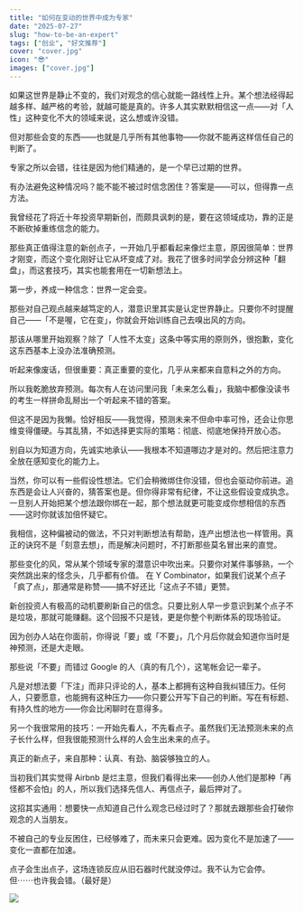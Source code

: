 ```yaml
---
title: "如何在变动的世界中成为专家"
date: "2025-07-27"
slug: "how-to-be-an-expert"
tags: ["创业", "好文推荐"]
cover: "cover.jpg"
icon: "😎"
images: ["cover.jpg"]
---
```

如果这世界是静止不变的，我们对观念的信心就能一路线性上升。某个想法经得起越多样、越严格的考验，就越可能是真的。许多人其实默默相信这一点——对「人性」这种变化不大的领域来说，这么想或许没错。



但对那些会变的东西——也就是几乎所有其他事物——你就不能再这样信任自己的判断了。



专家之所以会错，往往是因为他们精通的，是一个早已过期的世界。



有办法避免这种情况吗？能不能不被过时信念困住？答案是——可以，但得靠一点方法。



我曾经花了将近十年投资早期新创，而颇具讽刺的是，要在这领域成功，靠的正是不断砍掉重练信念的能力。



那些真正值得注意的新创点子，一开始几乎都看起来像烂主意，原因很简单：世界才刚变，而这个变化刚好让它从坏变成了对。我花了很多时间学会分辨这种「翻盘」，而这套技巧，其实也能套用在一切新想法上。



第一步，养成一种信念：世界一定会变。



那些对自己观点越来越笃定的人，潜意识里其实是认定世界静止。只要你不时提醒自己——「不是喔，它在变」，你就会开始训练自己去嗅出风的方向。



那该从哪里开始观察？除了「人性不太变」这条中等实用的原则外，很抱歉，变化这东西基本上没办法准确预测。



听起来像废话，但很重要：真正重要的变化，几乎从来都来自意料之外的方向。



所以我乾脆放弃预测。每次有人在访问里问我「未来怎么看」，我脑中都像没读书的考生一样拼命乱掰出一个听起来不错的答案。



但这不是因为我懒。恰好相反——我觉得，预测未来不但命中率可怜，还会让你思维变得僵硬。与其乱猜，不如选择更实际的策略：彻底、彻底地保持开放心态。



别自以为知道方向，先诚实地承认——我根本不知道哪边才是对的。然后把注意力全放在感知变化的能力上。



当然，你可以有一些假设性想法。它们会稍微绑住你没错，但也会驱动你前进。追东西是会让人兴奋的，猜答案也是。但你得非常有纪律，不让这些假设变成执念。
一旦别人开始把某个想法跟你绑在一起，那个想法就更可能变成你想相信的东西——这时你就该加倍怀疑它。



我相信，这种偏被动的做法，不只对判断想法有帮助，连产出想法也一样管用。真正的诀窍不是「刻意去想」，而是解决问题时，不打断那些莫名冒出来的直觉。



那些变化的风，常从某个领域专家的潜意识中吹出来。只要你对某件事够熟，一个突然跳出来的怪念头，几乎都有价值。
在 Y Combinator，如果我们说某个点子「疯了点」，那通常是称赞——搞不好还比「这点子不错」更赞。



新创投资人有极高的动机要刷新自己的信念。只要比别人早一步意识到某个点子不是垃圾，那就可能赚翻。这个回报不只是钱，更是你整个判断体系的现场验证。



因为创办人站在你面前，你得说「要」或「不要」，几个月后你就会知道你当时是神预测，还是大走眼。



那些说「不要」而错过 Google 的人（真的有几个），这笔帐会记一辈子。



凡是对想法要「下注」而非只评论的人，基本上都拥有这种自我纠错压力。任何人，只要愿意，也能拥有这种压力——你只要公开写下自己的判断。写在有标题、有持久性的地方——你会比闲聊时在意得多。



另一个我很常用的技巧：一开始先看人，不先看点子。虽然我们无法预测未来的点子长什么样，但我很能预测什么样的人会生出未来的点子。



真正的新点子，来自那种：认真、有劲、脑袋够独立的人。



当初我们其实觉得 Airbnb 是烂主意，但我们看得出来——创办人他们是那种「再怪都不会怕」的人，所以我们选择先信人、再信点子，最后押对了。



这招其实通用：想要快一点知道自己什么观念已经过时了？那就去跟那些会打破你观念的人当朋友。



不被自己的专业反困住，已经够难了，而未来只会更难。因为变化不是加速了——变化一直都在加速。



点子会生出点子，这场连锁反应从旧石器时代就没停过。我不认为它会停。
但⋯⋯也许我会错。（最好是）




![](https://prod-files-secure.s3.us-west-2.amazonaws.com/112d0858-5090-4d34-a606-b75eb8d65fd2/46476355-9cf3-4e99-9b7a-3531bc426380/1000202064.png?X-Amz-Algorithm=AWS4-HMAC-SHA256&X-Amz-Content-Sha256=UNSIGNED-PAYLOAD&X-Amz-Credential=ASIAZI2LB466X27P2DKC%2F20250902%2Fus-west-2%2Fs3%2Faws4_request&X-Amz-Date=20250902T112803Z&X-Amz-Expires=3600&X-Amz-Security-Token=IQoJb3JpZ2luX2VjEMP%2F%2F%2F%2F%2F%2F%2F%2F%2F%2FwEaCXVzLXdlc3QtMiJHMEUCIQCADsIuuVM3wYKHSsC5mbhdftSuw4DMa8EKtU%2FphDMt5gIgXudUx1MbAujITiJwOCzljo7KKy0OJi%2FyqWSN8Nv4ql8q%2FwMILBAAGgw2Mzc0MjMxODM4MDUiDDc5U0K8f1Hk8%2B0ENircA5rzG2cWeUY2bnVh2lYWryZjSNQLGi6O%2BvBiHrwHihqi0b9rVWjZx7utuFHqugBAAWtHXjv6D2X18bz3o4Dxvsq7m0il23lGflvzPv%2B6K7srRR5N80VNpI7%2FZA7UA%2BiaVp7%2BJUHdnMz14W%2ByQypQWQ%2BEsww%2BSXBAWwEsmcKFjDiFcy1XSapEv3NplyVegDUj1%2BmxqIF%2FXyKfSpOvstaffD1RB9JngC%2BWTUJJI6kIGECASHxggu75lPDWT3UQGlcHTkYvPJNyTWr6ksiR7XeG9hPXCndtgGJgk4QN3Ge3cfOC%2FXKFEhdapJxegzXma%2BVq7CIZtVKD%2F4iG9MfxUcIKKhDX3YGSFE8tjT65X0jrMiuyuCX3o7QouLcQvb99ToP9WeCJ6fvZfq8Hjml0IW9NvbctDJt%2BwhZFSbEucD%2FMVEygX02fUsBYpgw4ZUKcjOA7E%2BbZ9CFiQyX6tkFMaP8vKMBzbZNVJ5zT73mL%2FO%2FOrEzcu8TSJtu2jbW5A3UU3p0a4xQ2vgIrX%2BJgXvIOcfmGoZH4n0tYLvOLFrfqFtz9%2BMkED8EibGIlh5L2Xx%2FBo%2BrzgnQCLfVv6m9zHZhD%2FqBc2kQy0ymZy0fHWE93jiO4sMapRMym1p4mS8zGNLhBMP6c28UGOqUBZWl15Wj0CobWrENScFZx2yRqnbF6PS7o6A06C8do52m9STCUXM8hDq2FZqDXGquROOGZZI6%2F3NA69YwzvhgPW6lQ%2BQI9Q8VEqToLgbNt8FOKpqmg4lMcybqE5iucl3nOQ4Qv5Ldo%2FTQ9sHcPGyiQ6nZw9dqT28BdwUL8fuFdorK4hjxeTCkEHkD%2BZ3c6bJMgH24x6hgtH%2FgKIOkgTvdBxln8kzJR&X-Amz-Signature=e45e5ac228f14e49c4a9c2ee451236fab042239fee102fc29a3c68fd658616ef&X-Amz-SignedHeaders=host&x-amz-checksum-mode=ENABLED&x-id=GetObject)

